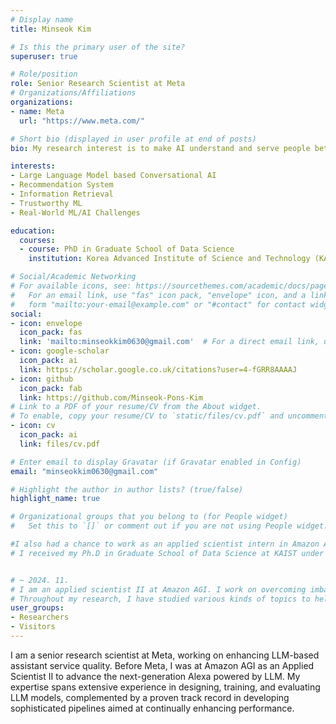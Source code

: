 ```yaml
---
# Display name
title: Minseok Kim

# Is this the primary user of the site?
superuser: true

# Role/position
role: Senior Research Scientist at Meta
# Organizations/Affiliations
organizations:
- name: Meta
  url: "https://www.meta.com/"

# Short bio (displayed in user profile at end of posts)
bio: My research interest is to make AI understand and serve people better!

interests:
- Large Language Model based Conversational AI
- Recommendation System
- Information Retrieval
- Trustworthy ML
- Real-World ML/AI Challenges

education:
  courses:
  - course: PhD in Graduate School of Data Science
    institution: Korea Advanced Institute of Science and Technology (KAIST)

# Social/Academic Networking
# For available icons, see: https://sourcethemes.com/academic/docs/page-builder/#icons
#   For an email link, use "fas" icon pack, "envelope" icon, and a link in the
#   form "mailto:your-email@example.com" or "#contact" for contact widget.
social:
- icon: envelope
  icon_pack: fas
  link: 'mailto:minseokkim0630@gmail.com'  # For a direct email link, use "mailto:test@example.org".
- icon: google-scholar
  icon_pack: ai
  link: https://scholar.google.co.uk/citations?user=4-fGRR8AAAAJ
- icon: github
  icon_pack: fab
  link: https://github.com/Minseok-Pons-Kim
# Link to a PDF of your resume/CV from the About widget.
# To enable, copy your resume/CV to `static/files/cv.pdf` and uncomment the lines below.
- icon: cv
  icon_pack: ai
  link: files/cv.pdf

# Enter email to display Gravatar (if Gravatar enabled in Config)
email: "minseokkim0630@gmail.com"

# Highlight the author in author lists? (true/false)
highlight_name: true

# Organizational groups that you belong to (for People widget)
#   Set this to `[]` or comment out if you are not using People widget.

#I also had a chance to work as an applied scientist intern in Amazon Alexa AI (Sep. 2021 ~ Dec. 2021) with my manager [Dr. Sungjin Lee](https://scholar.google.com/citations?hl=ko&user=QRUsx4QAAAAJ), my mentors [Dr. Jinoh Oh](https://scholar.google.com/citations?user=s7ZnGN8AAAAJ) and [Dr. Jae Do](https://dl.acm.org/profile/81436600021), and my collaborators [Dr. Tara Taghavi](https://dl.acm.org/profile/81100367424h) and [Dr. Amin Fazel](https://scholar.google.com/citations?user=GClAPy0AAAAJ&hl=ko&oi=ao).
# I received my Ph.D in Graduate School of Data Science at KAIST under the supervision of [Prof. Jae-Gil Lee](https://scholar.google.com/citations?hl=ko&user=h9mbv9MAAAAJ). Throughout my research, I have studied various kinds of topics to help AI deal with real-world problems. Specifically, I am interested in advancing AI to better serve people, such as in recommender systems or AI assistants that became more than essential in everyday life.


# ~ 2024. 11.
# I am an applied scientist II at Amazon AGI. I work on overcoming imbalanced and scarce real-world data for large language model based conversational AI.
# Throughout my research, I have studied various kinds of topics to help AI deal with real-world problems. Specifically, I am interested in advancing AI to better serve people, such as in recommender systems or AI assistants that became more than essential in everyday life.
user_groups:
- Researchers
- Visitors
---
```

I am a senior research scientist at Meta, working on enhancing LLM-based assistant service quality. Before Meta, I was at Amazon AGI as an Applied Scientist II to advance the next-generation Alexa powered by LLM. My expertise spans extensive experience in designing, training, and evaluating LLM models, complemented by a proven track record in developing sophisticated pipelines aimed at continually enhancing performance.
